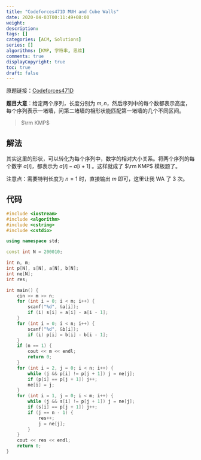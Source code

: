 ```yaml
---
title: "Codeforces471D MUH and Cube Walls"
date: 2020-04-03T00:11:49+08:00
weight: 
description:
tags: []
categories: [ACM, Solutions]
series: []
algorithms: [KMP, 字符串, 思维]
comments: true
displayCopyright: true
toc: true
draft: false
---
```


原题链接：[Codeforces471D](https://codeforces.com/problemset/problem/471/D)

**题目大意**：给定两个序列，长度分别为 $m,n$，然后序列中的每个数都表示高度，每个序列表示一堵墙，问第二堵墙的相形状能匹配第一堵墙的几个不同区间。

<!--more-->

> $\rm KMP$

## 解法

其实这里的形状，可以转化为每个序列中，数字的相对大小关系。将两个序列的每个数字 $a[i]$，都表示为 $a[i]-a[i+1]$ 。这样就成了 $\rm KMP$ 模板题了。

注意点：需要特判长度为 $n=1$ 时，直接输出 $m$ 即可，这里让我 WA 了 $3$ 次。  

## 代码

```cpp
#include <iostream>
#include <algorithm>
#include <cstring>
#include <cstdio>

using namespace std;

const int N = 200010;

int n, m;
int p[N], s[N], a[N], b[N];
int ne[N];
int res;

int main() {
    cin >> m >> n;
    for (int i = 0; i < m; i++) {
        scanf("%d", &a[i]);
        if (i) s[i] = a[i] - a[i - 1];
    }
    for (int i = 0; i < n; i++) {
        scanf("%d", &b[i]);
        if (i) p[i] = b[i] - b[i - 1];
    }
    if (n == 1) {
        cout << m << endl;
        return 0;
    }
    for (int i = 2, j = 0; i < n; i++) {
        while (j && p[i] != p[j + 1]) j = ne[j];
        if (p[i] == p[j + 1]) j++;
        ne[i] = j;
    }
    for (int i = 1, j = 0; i < m; i++) {
        while (j && s[i] != p[j + 1]) j = ne[j];
        if (s[i] == p[j + 1]) j++;
        if (j == n - 1) {
            res++;
            j = ne[j];
        }
    }
    cout << res << endl;
    return 0;
}    
```

